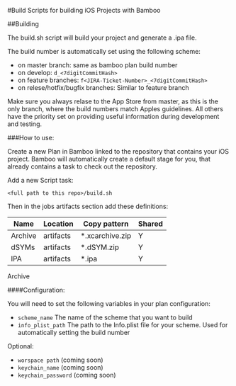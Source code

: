 #Build Scripts for building iOS Projects with Bamboo

##Building

The build.sh script will build your project and generate a .ipa file.

The build number is automatically set using the following scheme:

- on master branch: same as bamboo plan build number
- on develop: `d_<7digitCommitHash>`
- on feature branches: `f<JIRA-Ticket-Number>_<7digitCommitHash>`
- on relese/hotfix/bugfix branches: Similar to feature branch

Make sure you always relase to the App Store from master, as this is the only
branch, where the build numbers match Apples guidelines. All others have the
priority set on providing useful information during development and testing.

###How to use:

Create a new Plan in Bamboo linked to the repository that contains your iOS project.
Bamboo will automatically create a default stage for you, that already contains
a task to check out the repository.

Add a new Script task:

    <full path to this repo>/build.sh

Then in the jobs artifacts section add these definitions:

|Name|Location|Copy pattern|Shared|
|----|--------|------------|------|
|Archive|artifacts|\*.xcarchive.zip|Y|
|dSYMs|artifacts|\*.dSYM.zip|Y|
|IPA|artifacts|\*.ipa|Y|

Archive 

####Configuration:

You will need to set the following variables in your plan configuration:

- `scheme_name` The name of the scheme that you want to build
- `info_plist_path` The path to the Info.plist file for your scheme. Used for
  automatically setting the build number

Optional:

- `worspace path` (coming soon)
- `keychain_name` (coming soon)
- `keychain_password` (coming soon)
